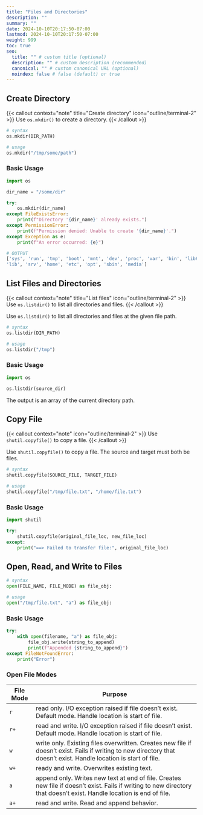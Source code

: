 ```yaml
---
title: "Files and Directories"
description: ""
summary: ""
date: 2024-10-10T20:17:50-07:00
lastmod: 2024-10-10T20:17:50-07:00
weight: 999
toc: true
seo:
  title: "" # custom title (optional)
  description: "" # custom description (recommended)
  canonical: "" # custom canonical URL (optional)
  noindex: false # false (default) or true
---
```


## Create Directory

{{< callout context="note" title="Create directory" icon="outline/terminal-2" >}}
Use `os.mkdir()` to create a directory.
{{< /callout >}}

```python { title="Model" }
# syntax
os.mkdir(DIR_PATH)

# usage
os.mkdir("/tmp/some/path")
```

### Basic Usage

```python
import os

dir_name = "/some/dir"

try:
    os.mkdir(dir_name)
except FileExistsError:
    print(f"Directory '{dir_name}' already exists.")
except PermissionError:
    print(f"Permission denied: Unable to create '{dir_name}'.")
except Exception as e:
    print(f"An error occurred: {e}")
```

```bash
# OUTPUT
['sys', 'run', 'tmp', 'boot', 'mnt', 'dev', 'proc', 'var', 'bin', 'lib64', 'usr',
'lib', 'srv', 'home', 'etc', 'opt', 'sbin', 'media']
```

## List Files and Directories

{{< callout context="note" title="List files" icon="outline/terminal-2" >}}
Use `os.listdir()` to list all directories and files.
{{< /callout >}}

Use `os.listdir()` to list all directories and files at the given file path.

```python { title="Model" }
# syntax
os.listdir(DIR_PATH)

# usage
os.listdir("/tmp")
```

### Basic Usage

```python
import os

os.listdir(source_dir)
```

The output is an array of the current directory path.

## Copy File

{{< callout context="note" icon="outline/terminal-2" >}}
Use `shutil.copyfile()` to copy a file.
{{< /callout >}}

Use `shutil.copyfile()` to copy a file. The source and target must both be files.

```python { title="Model" }
# syntax
shutil.copyfile(SOURCE_FILE, TARGET_FILE)

# usage
shutil.copyfile("/tmp/file.txt", "/home/file.txt")
```

### Basic Usage

```python
import shutil

try:
    shutil.copyfile(original_file_loc, new_file_loc)
except:
    print("==> Failed to transfer file:", original_file_loc)
```

## Open, Read, and Write to Files

```python { title="Model" }
# syntax
open(FILE_NAME, FILE_MODE) as file_obj:

# usage
open("/tmp/file.txt", "a") as file_obj:
```

### Basic Usage

```python
try:
    with open(filename, "a") as file_obj:
        file_obj.write(string_to_append)
        print(f"Appended {string_to_append}")
except FileNotFoundError:
    print("Error")
```

### Open File Modes

| File Mode | Purpose                                                                                                                                                               |
| --------- | --------------------------------------------------------------------------------------------------------------------------------------------------------------------- |
| `r`       | read only. I/O exception raised if file doesn’t exist. Default mode. Handle location is start of file.                                                                |
| `r+`      | read and write. I/O exception raised if file doesn’t exist. Default mode. Handle location is start of file.                                                           |
| `w`       | write only. Existing files overwritten. Creates new file if doesn’t exist. Fails if writing to new directory that doesn’t exist. Handle location is start of file.    |
| `w+`      | ready and write. Overwrites existing text.                                                                                                                            |
| `a`       | append only. Writes new text at end of file. Creates new file if doesn’t exist. Fails if writing to new directory that doesn’t exist. Handle location is end of file. |
| `a+`      | read and write. Read and append behavior.                                                                                                                             |
